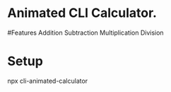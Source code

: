 # Animated CLI Calculator.

#Features
  Addition
  Subtraction
  Multiplication
  Division
# Setup
npx cli-animated-calculator
